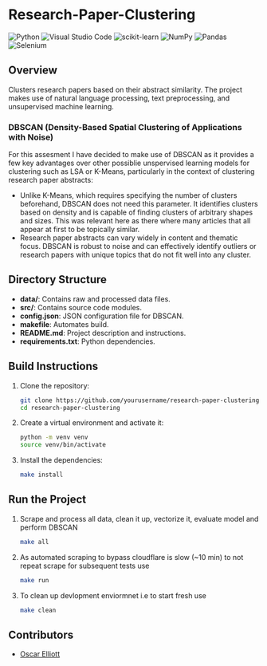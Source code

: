 # Research-Paper-Clustering
![Python](https://img.shields.io/badge/python-3670A0?style=for-the-badge&logo=python&logoColor=ffdd54)
![Visual Studio Code](https://img.shields.io/badge/Visual%20Studio%20Code-0078d7.svg?style=for-the-badge&logo=visual-studio-code&logoColor=white)
![scikit-learn](https://img.shields.io/badge/scikit--learn-%23F7931E.svg?style=for-the-badge&logo=scikit-learn&logoColor=white)
![NumPy](https://img.shields.io/badge/numpy-%23013243.svg?style=for-the-badge&logo=numpy&logoColor=white)
![Pandas](https://img.shields.io/badge/pandas-%23150458.svg?style=for-the-badge&logo=pandas&logoColor=white)
![Selenium](https://img.shields.io/badge/-selenium-%43B02A?style=for-the-badge&logo=selenium&logoColor=white)

## Overview
Clusters research papers based on their abstract similarity. The project makes use of natural language processing, text preprocessing, and unsupervised machine learning.

### DBSCAN (Density-Based Spatial Clustering of Applications with Noise)
For this assesment I have decided to make use of DBSCAN as it provides a few key advantages over other possiblie unspervised learning models for clustering such as LSA or K-Means, particularly in the context of clustering research paper abstracts:
- Unlike K-Means, which requires specifying the number of clusters beforehand, DBSCAN does not need this parameter. It identifies clusters based on density and is capable of finding clusters of arbitrary shapes and sizes. This was relevant here as there where many articles that all appear at first to be topically similar.
- Research paper abstracts can vary widely in content and thematic focus. DBSCAN is robust to noise and can effectively identify outliers or research papers with unique topics that do not fit well into any cluster.

## Directory Structure

- **data/**: Contains raw and processed data files.
- **src/**: Contains source code modules.
- **config.json**: JSON configuration file for DBSCAN.
- **makefile**: Automates build.
- **README.md**: Project description and instructions.
- **requirements.txt**: Python dependencies.


## Build Instructions

1. Clone the repository:
   ```bash
   git clone https://github.com/yourusername/research-paper-clustering.git
   cd research-paper-clustering
   
2. Create a virtual environment and activate it:
    ```bash
    python -m venv venv
    source venv/bin/activate

3. Install the dependencies:

    ```bash
    make install

## Run the Project

1. Scrape and process all data, clean it up, vectorize it, evaluate model and perform DBSCAN

    ```bash
    make all
    
2. As automated scraping to bypass cloudflare is slow (~10 min) to not repeat scrape for subsequent tests use

    ```bash
    make run

3. To clean up devlopment enviormnet i.e to start fresh use
    ```bash
    make clean

## Contributors
- [Oscar Elliott](https://github.com/OscarElliott)
